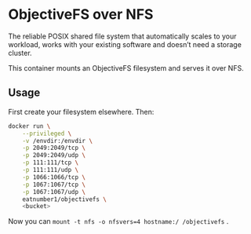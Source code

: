 # ObjectiveFS over NFS

The reliable POSIX shared file system that automatically scales to your
workload, works with your existing software and doesn’t need a storage cluster.

This container mounts an ObjectiveFS filesystem and serves it over NFS.

## Usage

First create your filesystem elsewhere. Then:

```sh
docker run \
	--privileged \
	-v /envdir:/envdir \
	-p 2049:2049/tcp \
	-p 2049:2049/udp \
	-p 111:111/tcp \
	-p 111:111/udp \
	-p 1066:1066/tcp \
	-p 1067:1067/tcp \
	-p 1067:1067/udp \
	eatnumber1/objectivefs \
	<bucket>
```

Now you can `mount -t nfs -o nfsvers=4 hostname:/ /objectivefs`
.
